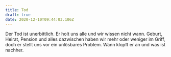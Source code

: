 ```yaml
---
title: Tod
draft: true
date: 2020-12-10T09:44:03.106Z
---
```

Der Tod ist unerbittlich. Er holt uns alle und wir wissen nicht wann. Geburt, Heirat, Pension und alles dazwischen haben wir mehr oder weniger im Griff, doch er stellt uns vor ein unlösbares Problem. Wann klopft er an und was ist nachher.